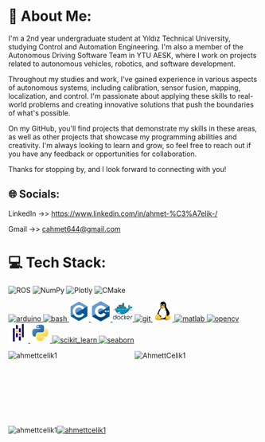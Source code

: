 # 💫 About Me:

I'm a 2nd year undergraduate student at Yıldız Technical University, studying Control and Automation Engineering. I'm also a member of the Autonomous Driving Software Team in YTU AESK, where I work on projects related to autonomous vehicles, robotics, and software development.

Throughout my studies and work, I've gained experience in various aspects of autonomous systems, including calibration, sensor fusion, mapping, localization, and control. I'm passionate about applying these skills to real-world problems and creating innovative solutions that push the boundaries of what's possible.

On my GitHub, you'll find projects that demonstrate my skills in these areas, as well as other projects that showcase my programming abilities and creativity. I'm always looking to learn and grow, so feel free to reach out if you have any feedback or opportunities for collaboration.

Thanks for stopping by, and I look forward to connecting with you!


## 🌐 Socials:
LinkedIn ->>  https://www.linkedin.com/in/ahmet-%C3%A7elik-/

Gmail   ->> cahmet644@gmail.com


# 💻 Tech Stack:
![ROS](https://img.shields.io/badge/ros-%230A0FF9.svg?style=flat-square&logo=ros&logoColor=white) ![NumPy](https://img.shields.io/badge/numpy-%23013243.svg?style=flat-square&logo=numpy&logoColor=white) ![Plotly](https://img.shields.io/badge/Plotly-%233F4F75.svg?style=flat-square&logo=plotly&logoColor=white) ![CMake](https://img.shields.io/badge/CMake-%23008FBA.svg?style=flat-square&logo=cmake&logoColor=white)

<p align="left"> <a href="https://www.arduino.cc/" target="_blank" rel="noreferrer"> <img src="https://cdn.worldvectorlogo.com/logos/arduino-1.svg" alt="arduino" width="40" height="40"/> </a> <a href="https://www.gnu.org/software/bash/" target="_blank" rel="noreferrer"> <img src="https://www.vectorlogo.zone/logos/gnu_bash/gnu_bash-icon.svg" alt="bash" width="40" height="40"/> </a> <a href="https://www.cprogramming.com/" target="_blank" rel="noreferrer"> <img src="https://raw.githubusercontent.com/devicons/devicon/master/icons/c/c-original.svg" alt="c" width="40" height="40"/> </a> <a href="https://www.w3schools.com/cpp/" target="_blank" rel="noreferrer"> <img src="https://raw.githubusercontent.com/devicons/devicon/master/icons/cplusplus/cplusplus-original.svg" alt="cplusplus" width="40" height="40"/> </a> <a href="https://www.docker.com/" target="_blank" rel="noreferrer"> <img src="https://raw.githubusercontent.com/devicons/devicon/master/icons/docker/docker-original-wordmark.svg" alt="docker" width="40" height="40"/> </a> <a href="https://git-scm.com/" target="_blank" rel="noreferrer"> <img src="https://www.vectorlogo.zone/logos/git-scm/git-scm-icon.svg" alt="git" width="40" height="40"/> </a> <a href="https://www.linux.org/" target="_blank" rel="noreferrer"> <img src="https://raw.githubusercontent.com/devicons/devicon/master/icons/linux/linux-original.svg" alt="linux" width="40" height="40"/> </a> <a href="https://www.mathworks.com/" target="_blank" rel="noreferrer"> <img src="https://upload.wikimedia.org/wikipedia/commons/2/21/Matlab_Logo.png" alt="matlab" width="40" height="40"/> </a> <a href="https://opencv.org/" target="_blank" rel="noreferrer"> <img src="https://www.vectorlogo.zone/logos/opencv/opencv-icon.svg" alt="opencv" width="40" height="40"/> </a> <a href="https://pandas.pydata.org/" target="_blank" rel="noreferrer"> <img src="https://raw.githubusercontent.com/devicons/devicon/2ae2a900d2f041da66e950e4d48052658d850630/icons/pandas/pandas-original.svg" alt="pandas" width="40" height="40"/> </a> <a href="https://www.python.org" target="_blank" rel="noreferrer"> <img src="https://raw.githubusercontent.com/devicons/devicon/master/icons/python/python-original.svg" alt="python" width="40" height="40"/> </a> <a href="https://scikit-learn.org/" target="_blank" rel="noreferrer"> <img src="https://upload.wikimedia.org/wikipedia/commons/0/05/Scikit_learn_logo_small.svg" alt="scikit_learn" width="40" height="40"/> </a> <a href="https://seaborn.pydata.org/" target="_blank" rel="noreferrer"> <img src="https://seaborn.pydata.org/_images/logo-mark-lightbg.svg" alt="seaborn" width="40" height="40"/> </a> </p>

<p><img align="left" width="250" height="150"  src="https://github-readme-streak-stats.herokuapp.com/?user=ahmettcelik1&" alt="ahmettcelik1" /></p>

<p>&nbsp;<img align="right" width="250" height="150" src="https://github-readme-stats.vercel.app/api?username=AhmettCelik1&show_icons=true&locale=en" alt="AhmettCelik1" /></p>



<p><img align="left" src="https://github-readme-stats.vercel.app/api/top-langs?username=ahmettcelik1&show_icons=true&locale=en&layout=compact" alt="ahmettcelik1" /></p>


<p align="left" width="350" height="150" > <a href="https://github.com/ryo-ma/github-profile-trophy"><img src="https://github-profile-trophy.vercel.app/?username=ahmettcelik1" alt="ahmettcelik1" /></a> </p>


